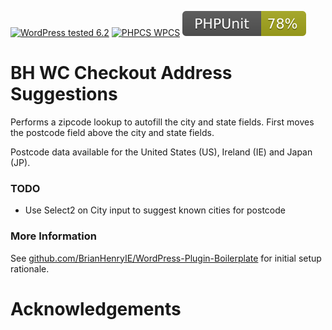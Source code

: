 [![WordPress tested 6.2](https://img.shields.io/badge/WordPress-v6.2%20tested-0073aa.svg)](https://wordpress.org/plugins/bh-wc-checkout-address-suggestions) [![PHPCS WPCS](https://img.shields.io/badge/PHPCS-WordPress%20Coding%20Standards-8892BF.svg)](https://github.com/WordPress-Coding-Standards/WordPress-Coding-Standards) [![PHPUnit ](.github/coverage.svg)](https://brianhenryie.github.io/bh-wc-checkout-address-suggestions/)

# BH WC Checkout Address Suggestions

Performs a zipcode lookup to autofill the city and state fields. First moves the postcode field above the city and state fields.

Postcode data available for the United States (US), Ireland (IE) and Japan (JP).


### TODO

* Use Select2 on City input to suggest known cities for postcode

### More Information

See [github.com/BrianHenryIE/WordPress-Plugin-Boilerplate](https://github.com/BrianHenryIE/WordPress-Plugin-Boilerplate) for initial setup rationale. 

# Acknowledgements